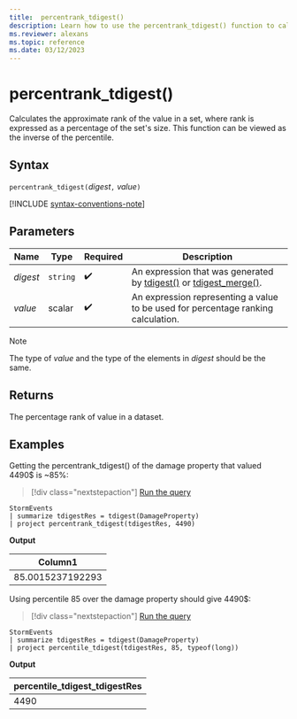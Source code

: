 ```yaml
---
title:  percentrank_tdigest()
description: Learn how to use the percentrank_tdigest() function to calculate the approximate rank of the value in a set.
ms.reviewer: alexans
ms.topic: reference
ms.date: 03/12/2023
---
```

# percentrank_tdigest()

Calculates the approximate rank of the value in a set, where rank is expressed as a percentage of the set's size.
This function can be viewed as the inverse of the percentile.

## Syntax

`percentrank_tdigest(`*digest*`,` *value*`)`

[!INCLUDE [syntax-conventions-note](../includes/syntax-conventions-note.md)]

## Parameters

|Name|Type|Required|Description|
|--|--|--|--|
|*digest*| `string` | :heavy_check_mark:| An expression that was generated by [tdigest()](tdigest-aggregation-function.md) or [tdigest_merge()](tdigest-merge-aggregation-function.md).|
|*value*|scalar| :heavy_check_mark:|An expression representing a value to be used for percentage ranking calculation.|

> [!NOTE]
> The type of *value* and the type of the elements in *digest* should be the same.

## Returns

The percentage rank of value in a dataset.

## Examples

Getting the percentrank_tdigest() of the damage property that valued 4490$ is ~85%:

> [!div class="nextstepaction"]
> <a href="https://dataexplorer.azure.com/clusters/help/databases/Samples?query=H4sIAAAAAAAAAwsuyS/KdS1LzSsp5qpRKC7NzU0syqxKVShJyUxPLS4JSi1WsIVxNFwScxPTUwOK8gtSi0oqNYEaCorys1KTSxSAAslAM4oS87LjYaoRRugomJhYGmgCANhtajhsAAAA" target="_blank">Run the query</a>

```kusto
StormEvents
| summarize tdigestRes = tdigest(DamageProperty)
| project percentrank_tdigest(tdigestRes, 4490)
```

**Output**

|Column1|
|---|
|85.0015237192293|

Using percentile 85 over the damage property should give 4490$:

> [!div class="nextstepaction"]
> <a href="https://dataexplorer.azure.com/clusters/help/databases/Samples?query=H4sIAAAAAAAAAwsuyS/KdS1LzSsp5qpRKC7NzU0syqxKVShJyUxPLS4JSi1WsIVxNFwScxPTUwOK8gtSi0oqNYEaCorys1KTSxSAAslAMzJzUuNhihEm6ChYmOoolFQWpOanaeTk56VragIAa7SLZXcAAAA=" target="_blank">Run the query</a>

```kusto
StormEvents
| summarize tdigestRes = tdigest(DamageProperty)
| project percentile_tdigest(tdigestRes, 85, typeof(long))
```

**Output**

|percentile_tdigest_tdigestRes|
|---|
|4490|
